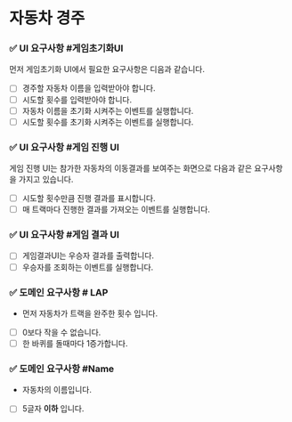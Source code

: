 # 자동차 경주

### ✅ UI 요구사항 #게임초기화UI

먼저 게임초기화 UI에서 필요한 요구사항은 디음과 같습니다.

- [ ] 경주할 자동차 이름을 입력받아야 합니다.
- [ ] 시도할 횟수를 입력받아야 합니다.
- [ ] 자동차 이름을 초기화 시켜주는 이벤트를 실행합니다.
- [ ] 시도할 횟수를 초기화 시켜주는 이벤트를 실행합니다.

### ✅ UI 요구사항 #게임 진행 UI

게임 진행 UI는 참가한 자동차의 이동결과를 보여주는 화면으로 다음과 같은 요구사항을 가지고 있습니다.

- [ ] 시도할 횟수만큼 진행 결과를 표시합니다.
- [ ] 매 트랙마다 진행한 결과를 가져오는 이벤트를 실행합니다.

### ✅ UI 요구사항 #게임 결과 UI

- [ ] 게임결과UI는 우승자 결과를 출력합니다.
- [ ] 우승자를 조회하는 이벤트를 실행합니다.

### ✅ 도메인 요구사항 # LAP

- 먼저 자동차가 트랙을 완주한 횟수 입니다.
- [ ]  0보다 작을 수 없습니다.
- [ ]  한 바퀴를 돌때마다 1증가합니다.

### ✅ 도메인 요구사항 #Name

- 자동차의 이름입니다.
- [ ]  5글자 **이하** 입니다.